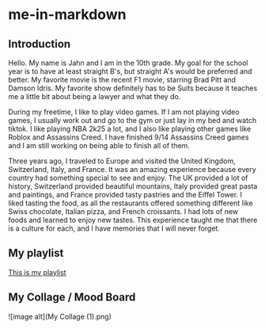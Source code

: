 # me-in-markdown

## Introduction

Hello. My name is Jahn and I am in the 10th grade. My goal for the school year is to have at least straight B's, but straight A's would be preferred and better. My favorite movie is the recent F1 movie, starring Brad Pitt and Damson Idris. My favorite show definitely has to be Suits because it teaches me a little bit about being a lawyer and what they do.

During my freetime, I like to play video games. If I am not playing video games, I usually work out and go to the gym or just lay in my bed and watch tiktok. I like playing NBA 2k25 a lot, and I also like playing other games like Roblox and Assassins Creed. I have finished 9/14 Assassins Creed games and I am still working on being able to finish all of them.

Three years ago, I traveled to Europe and visited the United Kingdom, Switzerland, Italy, and France. It was an amazing experience because every country had something special to see and enjoy. The UK provided a lot of history, Switzerland provided beautiful mountains, Italy provided great pasta and paintings, and France provided tasty pastries and the Eiffel Tower. I liked tasting the food, as all the restaurants offered something different like Swiss chocolate, Italian pizza, and French croissants. I had lots of new foods and learned to enjoy new tastes. This experience taught me that there is a culture for each, and I have memories that I will never forget.

## My playlist

[This is my playlist](https://open.spotify.com/playlist/055LDs0LwpgNeMI853TwUa?si=000fdc4f3e54474e)

## My Collage / Mood Board

![image alt](My Collage (1).png)